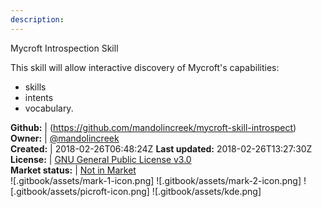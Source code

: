 ```yaml
---
description: 
---
```

Mycroft Introspection Skill

This skill will allow interactive discovery of Mycroft's capabilities:

- skills
- intents
- vocabulary.

**Github:** | (https://github.com/mandolincreek/mycroft-skill-introspect)  
**Owner:** | [@mandolincreek](https://github.com/mandolincreek)  
**Created:** | 2018-02-26T06:48:24Z  **Last updated:** 2018-02-26T13:27:30Z  
**License:** | [GNU General Public License v3.0](https://api.github.com/licenses/gpl-3.0)  
**Market status:** | [Not in Market](https://market.mycroft.ai/skill/)  
 ![.gitbook/assets/mark-1-icon.png]  ![.gitbook/assets/mark-2-icon.png]  ![.gitbook/assets/picroft-icon.png]  ![.gitbook/assets/kde.png]  
